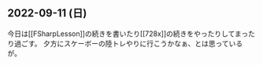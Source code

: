 ## 2022-09-11 (日)

今日は[[FSharpLesson]]の続きを書いたり[[728x]]の続きをやったりしてまったり過ごす。
夕方にスケーボーの陸トレやりに行こうかなぁ、とは思っているが。